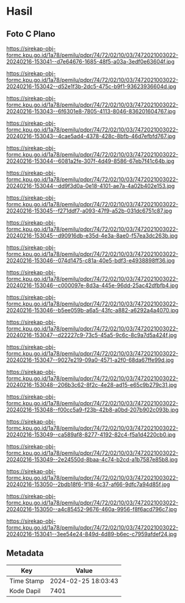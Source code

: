 # Hasil

## Foto C Plano

https://sirekap-obj-formc.kpu.go.id/1a78/pemilu/pdpr/74/72/02/10/03/7472021003022-20240216-153041--d7e64676-1685-48f5-a03a-3edf0e63604f.jpg

https://sirekap-obj-formc.kpu.go.id/1a78/pemilu/pdpr/74/72/02/10/03/7472021003022-20240216-153042--d52e1f3b-2dc5-475c-b9f1-93623936604d.jpg

https://sirekap-obj-formc.kpu.go.id/1a78/pemilu/pdpr/74/72/02/10/03/7472021003022-20240216-153043--6f6301e8-7805-4113-8046-836201604767.jpg

https://sirekap-obj-formc.kpu.go.id/1a78/pemilu/pdpr/74/72/02/10/03/7472021003022-20240216-153043--4cae5ad4-4378-428c-8bfb-46d7efbfd767.jpg

https://sirekap-obj-formc.kpu.go.id/1a78/pemilu/pdpr/74/72/02/10/03/7472021003022-20240216-153044--6081a2fe-307f-4d49-8586-67eb7f41c64b.jpg

https://sirekap-obj-formc.kpu.go.id/1a78/pemilu/pdpr/74/72/02/10/03/7472021003022-20240216-153044--dd9f3d0a-0e18-4101-ae7a-4a02b402e153.jpg

https://sirekap-obj-formc.kpu.go.id/1a78/pemilu/pdpr/74/72/02/10/03/7472021003022-20240216-153045--f271ddf7-a093-47f9-a52b-031dc6751c87.jpg

https://sirekap-obj-formc.kpu.go.id/1a78/pemilu/pdpr/74/72/02/10/03/7472021003022-20240216-153045--d90916db-e35d-4e3a-8ae0-f57ea3dc263b.jpg

https://sirekap-obj-formc.kpu.go.id/1a78/pemilu/pdpr/74/72/02/10/03/7472021003022-20240216-153046--074d1475-c81a-40e5-bdf3-e4938898ff36.jpg

https://sirekap-obj-formc.kpu.go.id/1a78/pemilu/pdpr/74/72/02/10/03/7472021003022-20240216-153046--c000097e-8d3a-445e-96dd-25ac42dfbfb4.jpg

https://sirekap-obj-formc.kpu.go.id/1a78/pemilu/pdpr/74/72/02/10/03/7472021003022-20240216-153046--b5ee059b-a6a5-43fc-a882-a6292a4a4070.jpg

https://sirekap-obj-formc.kpu.go.id/1a78/pemilu/pdpr/74/72/02/10/03/7472021003022-20240216-153047--d22227c9-73c5-45a5-9c6c-8c9a7d5a424f.jpg

https://sirekap-obj-formc.kpu.go.id/1a78/pemilu/pdpr/74/72/02/10/03/7472021003022-20240216-153047--9027e219-09a0-4571-a2f0-68da67ffe99d.jpg

https://sirekap-obj-formc.kpu.go.id/1a78/pemilu/pdpr/74/72/02/10/03/7472021003022-20240216-153048--206b3c62-8f2c-4e28-ad15-e65c9b279c31.jpg

https://sirekap-obj-formc.kpu.go.id/1a78/pemilu/pdpr/74/72/02/10/03/7472021003022-20240216-153048--f00cc5a9-f23b-42b8-a0bd-207b902c093b.jpg

https://sirekap-obj-formc.kpu.go.id/1a78/pemilu/pdpr/74/72/02/10/03/7472021003022-20240216-153049--ca589af8-8277-4192-82c4-f5a1d4220cb0.jpg

https://sirekap-obj-formc.kpu.go.id/1a78/pemilu/pdpr/74/72/02/10/03/7472021003022-20240216-153049--2e24550d-8baa-4c74-b2cd-a1b7587e85b8.jpg

https://sirekap-obj-formc.kpu.go.id/1a78/pemilu/pdpr/74/72/02/10/03/7472021003022-20240216-153050--2bdb18f6-1f18-4c37-af66-9dfc7a94d85f.jpg

https://sirekap-obj-formc.kpu.go.id/1a78/pemilu/pdpr/74/72/02/10/03/7472021003022-20240216-153050--a4c85452-9676-460a-9956-f8f6acd796c7.jpg

https://sirekap-obj-formc.kpu.go.id/1a78/pemilu/pdpr/74/72/02/10/03/7472021003022-20240216-153041--3ee54e24-849d-4d89-b6ec-c7959afdef24.jpg


## Metadata

| Key        | Value               |
| ---------- | ------------------- |
| Time Stamp | 2024-02-25 18:03:43 |
| Kode Dapil | 7401                |




